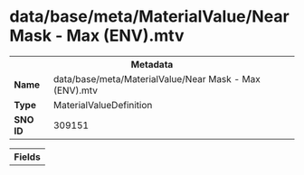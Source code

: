 <h1>data/base/meta/MaterialValue/Near Mask - Max (ENV).mtv</h1><table><tr><th colspan="100%">Metadata</th></tr><tr><td><b>Name</b></td><td>data/base/meta/MaterialValue/Near Mask - Max (ENV).mtv</td></tr><tr><td><b>Type</b></td><td>MaterialValueDefinition</td></tr><tr><td><b>SNO ID</b></td><td>309151</td></tr></table>

<table><tr><th colspan="100%">Fields</th></tr></table>

